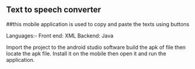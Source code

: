 ## Text to speech converter

##this mobile application is used to copy and paste the texts using buttons

Languages:-
Front end: XML
Backend: Java

Import the project to the android studio software build the apk of file then locate the apk file. Install it on the mobile then open it and run the application.



